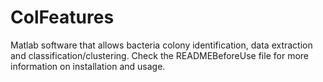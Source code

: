 # ColFeatures
Matlab software that allows bacteria colony identification, data extraction and classification/clustering. Check the READMEBeforeUse file for more information on installation and usage.
